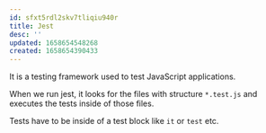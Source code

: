 ```yaml
---
id: sfxt5rdl2skv7tliqiu940r
title: Jest
desc: ''
updated: 1658654548268
created: 1658654390433
---
```


It is a testing framework used to test JavaScript applications.

When we run jest, it looks for the files with structure `*.test.js` and executes the tests inside of those files.

Tests have to be inside of a test block like `it` or `test` etc.
